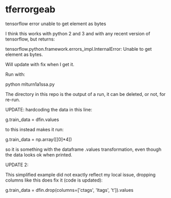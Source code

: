# tferrorgeab
tensorflow error unable to get element as bytes

I think this works with python 2 and 3
and with any recent version of tensorflow,
but returns:

tensorflow.python.framework.errors_impl.InternalError: Unable to get element as bytes.

Will update with fix when I get it.


Run with:

python mlturn1a1ssa.py


The directory in this repo is the output of a run, it can be deleted, or not, for re-run.


UPDATE: hardcoding the data in this line:

  g.train_data = dfin.values

to this instead makes it run:

  g.train_data = np.array([[0]*4])
  
 so it is something with the dataframe .values transformation, 
 even though the data looks ok when printed.

UPDATE 2:

This simplified example did not exactly reflect my local issue, dropping columns like this does fix it (code is updated):

g.train_data = dfin.drop(columns=['ctags', 'ltags', 't']).values
